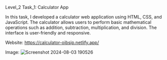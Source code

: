 Level_2 Task_1: Calculator App

In this task, I developed a calculator web application using HTML, CSS, and JavaScript. The calculator allows users to perform basic mathematical operations such as addition, subtraction, multiplication, and division. The interface is user-friendly and responsive.

Website: https://calculator-oibsip.netlify.app/

Image:
![Screenshot 2024-08-03 190526](https://github.com/user-attachments/assets/bb9221f4-a5d4-457f-95ea-c55bd81bfdf3)

